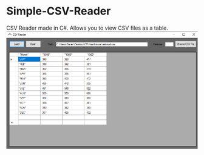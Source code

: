 # Simple-CSV-Reader
CSV Reader made in C#. Allows you to view CSV files as a table.
![alt text](https://github.com/Robakuuu/Simple-CSV-Reader/blob/master/SS2.jpg)
